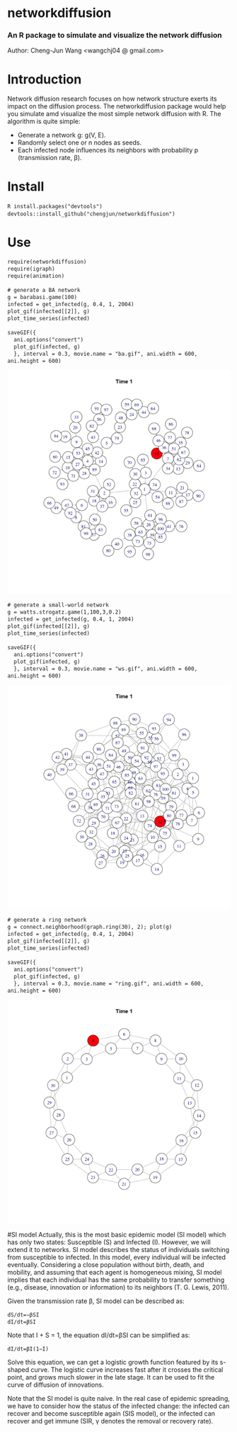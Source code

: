 # networkdiffusion
### An R package to simulate and visualize the network diffusion

Author: Cheng-Jun Wang <wangchj04 @ gmail.com>

# Introduction
Network diffusion research focuses on how network structure exerts its impact on the diffusion process. The networkdiffusion package would help you simulate amd visualize the most simple network diffusion with R. The algorithm is quite simple:

- Generate a network g: g(V, E).
- Randomly select one or n nodes as seeds.
- Each infected node influences its neighbors with probability p (transmission rate, β).

# Install

`R
    install.packages("devtools")
    devtools::install_github("chengjun/networkdiffusion")
`

# Use

    require(networkdiffusion)
    require(igraph)
    require(animation)
    
    # generate a BA network
    g = barabasi.game(100)
    infected = get_infected(g, 0.4, 1, 2004)
    plot_gif(infected[[2]], g)
    plot_time_series(infected)
    
    saveGIF({
      ani.options("convert")
      plot_gif(infected, g)
      }, interval = 0.3, movie.name = "ba.gif", ani.width = 600, ani.height = 600)
    
![](./ba.gif)


    # generate a small-world network
    g = watts.strogatz.game(1,100,3,0.2)
    infected = get_infected(g, 0.4, 1, 2004)
    plot_gif(infected[[2]], g)
    plot_time_series(infected)
    
    saveGIF({
      ani.options("convert")
      plot_gif(infected, g)
      }, interval = 0.3, movie.name = "ws.gif", ani.width = 600, ani.height = 600)
    
![](./ws.gif)

    # generate a ring network
    g = connect.neighborhood(graph.ring(30), 2); plot(g)
    infected = get_infected(g, 0.4, 1, 2004)
    plot_gif(infected[[2]], g)
    plot_time_series(infected)
    
    saveGIF({
      ani.options("convert")
      plot_gif(infected, g)
      }, interval = 0.3, movie.name = "ring.gif", ani.width = 600, ani.height = 600)
    
![](./ring.gif)

#SI model
Actually, this is the most basic epidemic model (SI model) which has only two states: Susceptible (S) and Infected (I). However, we will extend it to networks. SI model describes the status of individuals switching from susceptible to infected. In this model, every individual will be infected eventually. Considering a close population without birth, death, and mobility, and assuming that each agent is homogeneous mixing, SI model implies that each individual has the same probability to transfer something (e.g., disease, innovation or information) to its neighbors (T. G. Lewis, 2011).

Given the transmission rate β, SI model can be described as:

    dS/dt=−βSI
    dI/dt=βSI

Note that I + S = 1, the equation dI/dt=βSI can be simplified as:

    dI/dt=βI(1−I)
    
Solve this equation, we can get a logistic growth function featured by its s-shaped curve. The logistic curve increases fast after it crosses the critical point, and grows much slower in the late stage. It can be used to fit the curve of diffusion of innovations.

Note that the SI model is quite naive. In the real case of epidemic spreading, we have to consider how the status of the infected change: the infected can recover and become susceptible again (SIS model), or the infected can recover and get immune (SIR, γ denotes the removal or recovery rate).
